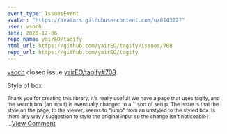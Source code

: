 ```yaml
---
event_type: IssuesEvent
avatar: "https://avatars.githubusercontent.com/u/814322?"
user: vsoch
date: 2020-12-06
repo_name: yairEO/tagify
html_url: https://github.com/yairEO/tagify/issues/708
repo_url: https://github.com/yairEO/tagify
---
```


<a href='https://github.com/vsoch' target='_blank'>vsoch</a> closed issue <a href='https://github.com/yairEO/tagify/issues/708' target='_blank'>yairEO/tagify#708</a>.

<p>Style of box</p><small>Thank you for creating this library, it's really useful! We have a page that uses tagify, and the search box (an input) is eventually changed to a `<tags><span></span></tags>` sort of setup. The issue is that the style on the page, to the viewer, seems to "jump" from an unstyled to the styled box. Is there any way / suggestion to style the original input so the change isn't noticeable? ...</small><a href='https://github.com/yairEO/tagify/issues/708' target='_blank'>View Comment</a>